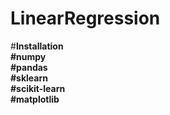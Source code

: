 # LinearRegression

#<b>Installation <b><br>
#numpy <br />
#pandas <br />
#sklearn <br />
#scikit-learn <br />
#matplotlib